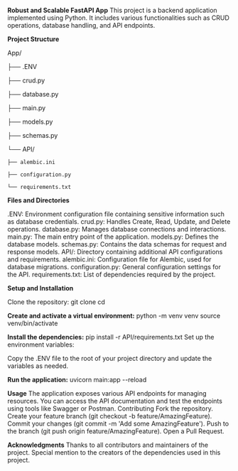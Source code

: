 **Robust and Scalable FastAPI App**
This project is a backend application implemented using Python. It includes various functionalities such as CRUD operations, database handling, and API endpoints.

**Project Structure**

App/

├── .ENV

├── crud.py

├── database.py

├── main.py

├── models.py

├── schemas.py

└── API/

    ├── alembic.ini
    
    ├── configuration.py
    
    └── requirements.txt
    
**Files and Directories**

.ENV: Environment configuration file containing sensitive information such as database credentials.
crud.py: Handles Create, Read, Update, and Delete operations.
database.py: Manages database connections and interactions.
main.py: The main entry point of the application.
models.py: Defines the database models.
schemas.py: Contains the data schemas for request and response models.
API/: Directory containing additional API configurations and requirements.
alembic.ini: Configuration file for Alembic, used for database migrations.
configuration.py: General configuration settings for the API.
requirements.txt: List of dependencies required by the project.

**Setup and Installation**

Clone the repository:
git clone <repository-url>
cd <repository-directory>

**Create and activate a virtual environment:**
python -m venv venv
source venv/bin/activate  

**Install the dependencies:**
pip install -r API/requirements.txt
Set up the environment variables:

Copy the .ENV file to the root of your project directory and update the variables as needed.

**Run the application:**
uvicorn main:app --reload

**Usage**
The application exposes various API endpoints for managing resources. You can access the API documentation and test the endpoints using tools like Swagger or Postman.
Contributing
Fork the repository.
Create your feature branch (git checkout -b feature/AmazingFeature).
Commit your changes (git commit -m 'Add some AmazingFeature').
Push to the branch (git push origin feature/AmazingFeature).
Open a Pull Request.

**Acknowledgments**
Thanks to all contributors and maintainers of the project.
Special mention to the creators of the dependencies used in this project.
